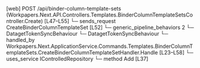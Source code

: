 [web] POST /api/binder-column-template-sets  (Workpapers.Next.API.Controllers.Templates.BinderColumnTemplateSetsController.Create)  [L47–L55]
  └─ sends_request CreateBinderColumnTemplateSet [L52]
    └─ generic_pipeline_behaviors 2
      └─ DatagetTokenSyncBehaviour
      └─ DatagetTokenSyncBehaviour
    └─ handled_by Workpapers.Next.ApplicationService.Commands.Templates.BinderColumnTemplateSets.CreateBinderColumnTemplateSetHandler.Handle [L23–L58]
      └─ uses_service IControlledRepository<BinderColumnTemplateSet>
        └─ method Add [L37]

